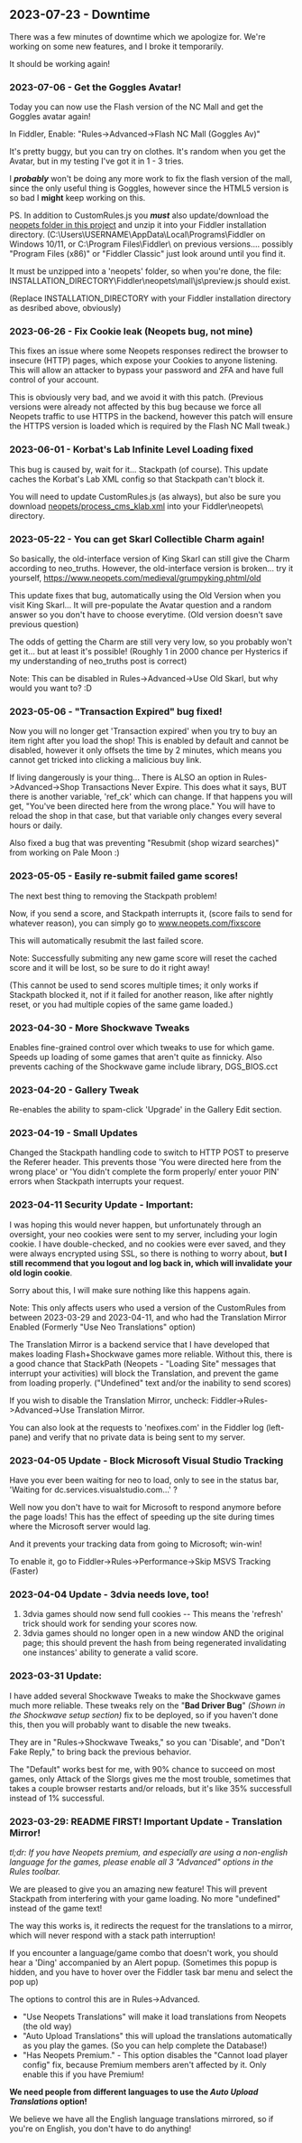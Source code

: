 ## 2023-07-23 - Downtime
There was a few minutes of downtime which we apologize for. We're working on some new features, and I broke it temporarily.

It should be working again!

### 2023-07-06 - Get the Goggles Avatar!
Today you can now use the Flash version of  the NC Mall and get the Goggles avatar again! 

In Fiddler, Enable: "Rules->Advanced->Flash NC Mall (Goggles Av)"

It's pretty buggy, but you can try on clothes. It's random when you get the Avatar, but in my testing I've got it in 1 - 3 tries.

I _**probably**_ won't be doing any more work to fix the flash version of the mall, since the only useful thing is Goggles, however since the HTML5 version is so bad I **might** keep working on this.  

PS. In addition to CustomRules.js you **_must_** also update/download the [neopets folder in this project](https://download-directory.github.io/?url=https://github.com/themrrobert/neopets-flash-fix-windows-10/tree/main/neopets) and unzip it into your Fiddler installation directory. (C:\Users\USERNAME\AppData\Local\Programs\Fiddler on Windows 10/11, or C:\Program Files\Fiddler\ on previous versions.... possibly "Program Files (x86)" or "Fiddler Classic" just look around until you find it.

It must be unzipped into a 'neopets' folder, so when you're done, the file: INSTALLATION_DIRECTORY\Fiddler\neopets\mall\js\preview.js should exist.

(Replace INSTALLATION_DIRECTORY with your Fiddler installation directory as desribed above, obviously)

### 2023-06-26 - Fix Cookie leak (Neopets bug, not mine)
This fixes an issue where some Neopets responses redirect the browser to insecure (HTTP) pages, which expose your Cookies to anyone listening. This will allow an attacker to bypass your password and 2FA and have full control of your account.

This is obviously very bad, and we avoid it with this patch. (Previous versions were already not affected by this bug because we force all Neopets traffic to use HTTPS in the backend, however this patch will ensure the HTTPS version is loaded which is required by the Flash NC Mall tweak.)

### 2023-06-01 - Korbat's Lab Infinite Level Loading fixed
This bug is caused by, wait for it... Stackpath (of course). This update caches the Korbat's Lab XML config so that Stackpath can't block it.

You will need to update CustomRules.js (as always), but also be sure you download [neopets/process_cms_klab.xml](neopets/process_cms_klab.xml) into your Fiddler\neopets\ directory.

### 2023-05-22 - You can get Skarl Collectible Charm again!
So basically, the old-interface version of King Skarl can still give the Charm according to neo_truths. However, the old-interface version is broken... try it yourself, https://www.neopets.com/medieval/grumpyking.phtml/old

This update fixes that bug, automatically using the Old Version when you visit King Skarl... It will pre-populate the Avatar question and a random answer so you don't have to choose everytime. (Old version doesn't save previous question)

The odds of getting the Charm are still very very low, so you probably won't get it... but at least it's possible! (Roughly 1 in 2000 chance per Hysterics if my understanding of neo_truths post is correct)

Note: This can be disabled in Rules->Advanced->Use Old Skarl, but why would you want to? :D

### 2023-05-06 - "Transaction Expired" bug fixed!
Now you will no longer get 'Transaction expired' when you try to buy an item right after you load the shop! This is enabled by default and cannot be disabled, however it only offsets the time by 2 minutes, which means you cannot get tricked into clicking a malicious buy link. 

If living dangerously is your thing... There is ALSO an option in Rules->Advanced->Shop Transactions Never Expire. This does what it says, BUT there is another variable, 'ref_ck' which can change. If that happens you will get, "You've been directed here from the wrong place." You will have to reload the shop in that case, but that variable only changes every several hours or daily.

Also fixed a bug that was preventing "Resubmit (shop wizard searches)" from working on Pale Moon :)

### 2023-05-05 - Easily re-submit failed game scores!
The next best thing to removing the Stackpath problem!

Now, if you send a score, and Stackpath interrupts it, (score fails to send for whatever reason), you can simply go to www.neopets.com/fixscore

This will automatically resubmit the last failed score.

Note: Successfully submiting any new game score will reset the cached score and it will be lost, so be sure to do it right away!

(This cannot be used to send scores multiple times; it only works if Stackpath blocked it, not if it failed for another reason, like after nightly reset, or you had multiple copies of the same game loaded.)

### 2023-04-30 - More Shockwave Tweaks
Enables fine-grained control over which tweaks to use for which game. Speeds up loading of some games that aren't quite as finnicky.
Also prevents caching of the Shockwave game include library, DGS_BIOS.cct

### 2023-04-20 - Gallery Tweak
Re-enables the ability to spam-click 'Upgrade' in the Gallery Edit section.

### 2023-04-19 - Small Updates
Changed the Stackpath handling code to switch to HTTP POST to preserve the Referer header. This prevents those 'You were directed here from the wrong place' or 'You didn't complete the form properly/ enter youor PIN' errors when Stackpath interrupts your request.

### 2023-04-11 Security Update - Important:
I was hoping this would never happen, but unfortunately through an oversight, your neo cookies were sent to my server, 
including your login cookie. I have double-checked, and no cookies were ever saved, and they were always encrypted using SSL, 
so there is nothing to worry about, **but I still recommend that you logout and log back in, which will invalidate your old login cookie**. 

Sorry about this, I will make sure nothing like this happens again.

Note: This only affects users who used a version of the CustomRules from between 2023-03-29 and 2023-04-11, and who had the Translation Mirror Enabled (Formerly "Use Neo Translations" option)

The Translation Mirror is a backend service that I have developed that makes loading Flash+Shockwave games more reliable. Without this, there is a good chance that StackPath (Neopets - "Loading Site" messages that interrupt your activities) will block the Translation, and prevent the game from loading properly. ("Undefined" text and/or the inability to send scores)

If you wish to disable the Translation Mirror, uncheck: Fiddler->Rules->Advanced->Use Translation Mirror.

You can also look at the requests to 'neofixes.com' in the Fiddler log (left-pane) and verify that no private data is being sent to my server.

### 2023-04-05 Update - Block Microsoft Visual Studio Tracking
Have  you ever been waiting for neo to load, only to see in the status bar, 'Waiting for dc.services.visualstudio.com...' ? 

Well now you don't have to wait for Microsoft to respond anymore before the page loads! This has the effect of speeding up the site during times where the Microsoft server would lag.

And it prevents your tracking data from going to Microsoft; win-win!

To enable it, go to Fiddler->Rules->Performance->Skip MSVS Tracking (Faster)

### 2023-04-04 Update - 3dvia needs love, too!
1. 3dvia games should now send full cookies -- This means the 'refresh' trick should work for sending your scores now.
2. 3dvia games should no longer open in a new window AND the original page; this should prevent the hash from being regenerated invalidating one instances' ability to generate a valid score.

### 2023-03-31 Update:
I have added several Shockwave Tweaks to make the Shockwave games much more reliable.
These tweaks rely on the "**Bad Driver Bug**" *(Shown in the Shockwave setup section)* fix to be deployed, so if you haven't done this,
then you will probably want to disable the new tweaks.

They are in "Rules->Shockwave Tweaks," so you can 'Disable', and "Don't Fake Reply," to bring back the previous behavior.

The "Default" works best for me, with 90% chance to succeed on most games, only Attack of the Slorgs gives me the most trouble, sometimes that takes a couple browser restarts and/or reloads, but it's like 35% successfull instead of 1% successful.

### 2023-03-29: README FIRST! Important Update - Translation Mirror!

*tl;dr: If you have Neopets premium, and especially are using a non-english language for the games, please enable all 3 "Advanced" options in the Rules toolbar.*

We are pleased to give you an amazing new feature! This will prevent Stackpath from interfering with your game loading. No more "undefined" instead of the game text!

The way this works is, it redirects the request for the translations to a mirror, which will never respond with a stack path interruption!

If you encounter a language/game combo that doesn't work, you should hear a 'Ding' accompanied by an Alert popup. (Sometimes this popup is hidden, and you have to hover over the Fiddler task bar menu and select the pop up)

The options to control this are in Rules->Advanced.
- "Use Neopets Translations" will make it load translations from Neopets (the old way)
- "Auto Upload Translations" this will upload the translations automatically as you play the games. (So you can help complete the Database!)
- "Has Neopets Premium." - This option disables the "Cannot load player config" fix, because Premium members aren't affected by it. Only enable this if you have Premium!

**We need people from different languages to use the *Auto Upload Translations* option!**

We believe we have all the English language translations mirrored, so if you're on English, you don't have to do anything!
